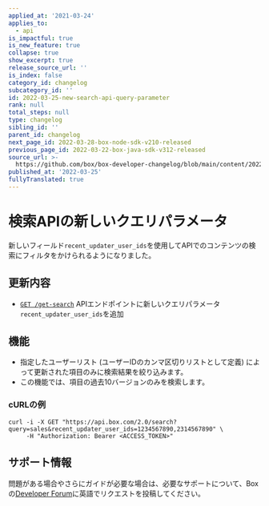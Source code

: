 ```yaml
---
applied_at: '2021-03-24'
applies_to:
  - api
is_impactful: true
is_new_feature: true
collapse: true
show_excerpt: true
release_source_url: ''
is_index: false
category_id: changelog
subcategory_id: ''
id: 2022-03-25-new-search-api-query-parameter
rank: null
total_steps: null
type: changelog
sibling_id: ''
parent_id: changelog
next_page_id: 2022-03-28-box-node-sdk-v210-released
previous_page_id: 2022-03-22-box-java-sdk-v312-released
source_url: >-
  https://github.com/box/box-developer-changelog/blob/main/content/2022/03-25-new-search-api-query-parameter.md
published_at: '2022-03-25'
fullyTranslated: true
---
```

# 検索APIの新しいクエリパラメータ

新しいフィールド`recent_updater_user_ids`を使用してAPIでのコンテンツの検索にフィルタをかけられるようになりました。

<!-- more -->

## 更新内容

* [`GET /get-search`][2] APIエンドポイントに新しいクエリパラメータ`recent_updater_user_ids`を追加

## 機能

* 指定したユーザーリスト (ユーザーIDのカンマ区切りリストとして定義) によって更新された項目のみに検索結果を絞り込みます。
* この機能では、項目の過去10バージョンのみを検索します。

### cURLの例

```curl
curl -i -X GET "https://api.box.com/2.0/search?query=sales&recent_updater_user_ids=1234567890,2314567890" \
     -H "Authorization: Bearer <ACCESS_TOKEN>"
```

## サポート情報

問題がある場合やさらにガイドが必要な場合は、必要なサポートについて、Boxの[Developer Forum][1]に英語でリクエストを投稿してください。

[1]: https://support.box.com/hc/en-us/community/topics/360001932973-Platform-and-Developer-Forum

[2]: e://get-search/#param-recent_updater_user_ids
